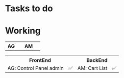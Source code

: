 # Tasks to do

# Working

<table>
<tr>
    <th>AG<th>
    <th>AM<th>
</tr>
</table>

<table>
  <tr>
    <th colspan='2'>FrontEnd</th>
    <th colspan='2'>BackEnd</th>
  </tr>
  <tr aligh='center'>
  <!-- For Fornt end dev -->
    <td>AG: Control Panel admin</td>
    <td aligh='center'>✅</td>
    <!-- for back end dev -->
    <td>AM: Cart List</td>
    <td aligh='center'>✅</td>
  </tr>
</table>
